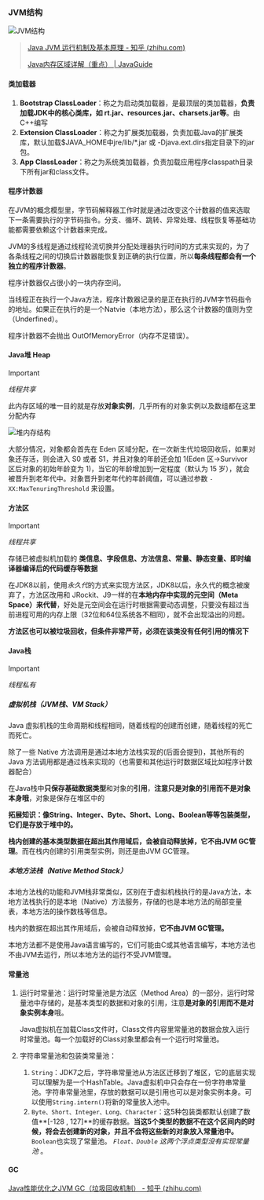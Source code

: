 ### JVM结构

![JVM结构](https://pic1.zhimg.com/80/v2-2cdedcdf752a00bafc1ee9d9901580c0_720w.webp)

> [Java JVM 运行机制及基本原理 - 知乎 (zhihu.com)](https://zhuanlan.zhihu.com/p/25713880)
>
> [Java内存区域详解（重点） | JavaGuide](https://javaguide.cn/java/jvm/memory-area.html#程序计数器)

#### 类加载器

1. **Bootstrap ClassLoader**：称之为启动类加载器，是最顶层的类加载器，**负责加载JDK中的核心类库，如 rt.jar、resources.jar、charsets.jar等**。由C++编写
2. **Extension ClassLoader**：称之为扩展类加载器，负责加载Java的扩展类库，默认加载$JAVA_HOME中jre/lib/*.jar 或 -Djava.ext.dirs指定目录下的jar包。
3. **App ClassLoader**：称之为系统类加载器，负责加载应用程序classpath目录下所有jar和class文件。

#### 程序计数器

在JVM的概念模型里，字节码解释器工作时就是通过改变这个计数器的值来选取下一条需要执行的字节码指令。分支、循环、跳转、异常处理、线程恢复等基础功能都需要依赖这个计数器来完成。

JVM的多线程是通过线程轮流切换并分配处理器执行时间的方式来实现的，为了各条线程之间的切换后计数器能恢复到正确的执行位置，所以**每条线程都会有一个独立的程序计数器**。

程序计数器仅占很小的一块内存空间。

当线程正在执行一个Java方法，程序计数器记录的是正在执行的JVM字节码指令的地址。如果正在执行的是一个Natvie（本地方法），那么这个计数器的值则为空（Underfined）。

程序计数器不会抛出 OutOfMemoryError（内存不足错误）。

#### Java堆 Heap

> [!IMPORTant]
>
> *线程共享*
>
> 此内存区域的唯一目的就是存放**对象实例**，几乎所有的对象实例以及数组都在这里分配内存

![堆内存结构](https://oss.javaguide.cn/github/javaguide/java/jvm/hotspot-heap-structure.png)

大部分情况，对象都会首先在 Eden 区域分配，在一次新生代垃圾回收后，如果对象还存活，则会进入 S0 或者 S1，并且对象的年龄还会加 1(Eden 区->Survivor 区后对象的初始年龄变为 1)，当它的年龄增加到一定程度（默认为 15 岁），就会被晋升到老年代中。对象晋升到老年代的年龄阈值，可以通过参数 `-XX:MaxTenuringThreshold` 来设置。

#### 方法区

> [!IMPORTANT]
>
> *线程共享*
>
> 存储已被虚拟机加载的 **类信息、字段信息、方法信息、常量、静态变量、即时编译器编译后的代码缓存等数据**

在JDK8以前，使用*永久代*的方式来实现方法区，JDK8以后，永久代的概念被废弃了，方法区改用和 JRockit、J9一样的在**本地内存中实现的元空间（Meta Space）来代替**，好处是元空间会在运行时根据需要动态调整，只要没有超过当前进程可用的内存上限（32位和64位系统各不相同），就不会出现溢出的问题。

**方法区也可以被垃圾回收，但条件非常严苛，必须在该类没有任何引用的情况下**

#### Java栈

> [!IMPORTANT]
>
> *线程私有*

##### 虚拟机栈（JVM栈、VM Stack）

Java 虚拟机栈的生命周期和线程相同，随着线程的创建而创建，随着线程的死亡而死亡。

除了一些 Native 方法调用是通过本地方法栈实现的(后面会提到)，其他所有的 Java 方法调用都是通过栈来实现的（也需要和其他运行时数据区域比如程序计数器配合）

在Java栈中**只保存基础数据类型**和对象的**引用**，**注意只是对象的引用而不是对象本身哦**，对象是保存在堆区中的

**拓展知识：像String、Integer、Byte、Short、Long、Boolean等等包装类型，它们是存放于堆中的。**

**栈内创建的基本类型数据在超出其作用域后，会被自动释放掉，它不由JVM GC管理**。而在栈内创建的引用类型实例，则还是由JVM GC管理。

##### 本地方法栈（Native Method Stack）

本地方法栈的功能和JVM栈非常类似，区别在于虚拟机栈执行的是Java方法，本地方法栈执行的是本地（Native）方法服务，存储的也是本地方法的局部变量表，本地方法的操作数栈等信息。

栈内的数据在超出其作用域后，会被自动释放掉，**它不由JVM GC管理。**

本地方法都不是使用Java语言编写的，它们可能由C或其他语言编写，本地方法也不由JVM去运行，所以本地方法的运行不受JVM管理。

#### 常量池

1. 运行时常量池：运行时常量池是方法区（Method Area）的一部分，运行时常量池中存储的，是基本类型的数据和对象的引用，注意**是对象的引用而不是对象实例本身**哦。

   Java虚拟机在加载Class文件时，Class文件内容里常量池的数据会放入运行时常量池。每一个加载好的Class对象里都会有一个运行时常量池。

2. 字符串常量池和包装类常量池：

   1. `String`：JDK7之后，字符串常量池从方法区迁移到了堆区，它的底层实现可以理解为是一个HashTable。Java虚拟机中只会存在一份字符串常量池。字符串常量池里，存放的数据可以是引用也可以是对象实例本身。可以使用`String.intern()`将新的常量放入池中。
   2. `Byte、Short、Integer、Long、Character`：这5种包装类都默认创建了数值**[-128 , 127]**的缓存数据。**当这5个类型的数据不在这个区间内的时候，将会去创建新的对象，并且不会将这些新的对象放入常量池中。**`Boolean`也实现了常量池。 *`Float、Double` 这两个浮点类型没有实现常量池* 。

#### GC

[Java性能优化之JVM GC（垃圾回收机制） - 知乎 (zhihu.com)](https://zhuanlan.zhihu.com/p/25539690)

